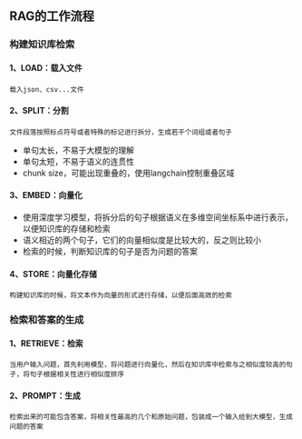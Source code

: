 ## RAG的工作流程

### 构建知识库检索

#### 1、LOAD：载入文件

`载入json、csv...文件`

#### 2、SPLIT：分割

`文件段落按照标点符号或者特殊的标记进行拆分，生成若干个词组或者句子`

- 单句太长，不易于大模型的理解
- 单句太短，不易于语义的连贯性
- chunk size，可能出现重叠的，使用langchain控制重叠区域

#### 3、EMBED：向量化

- 使用深度学习模型，将拆分后的句子根据语义在多维空间坐标系中进行表示，以便知识库的存储和检索
- 语义相近的两个句子，它们的向量相似度是比较大的，反之则比较小
- 检索的时候，判断知识库的句子是否为问题的答案

#### 4、STORE：向量化存储

`构建知识库的时候，将文本作为向量的形式进行存储，以便后面高效的检索`

### 检索和答案的生成

#### 1、RETRIEVE：检索

`当用户输入问题，首先利用模型，将问题进行向量化，然后在知识库中检索与之相似度较高的句子，将句子根据相关性进行相似度排序`

#### 2、PROMPT：生成

`检索出来的可能包含答案，将相关性最高的几个和原始问题，包装成一个输入给到大模型，生成问题的答案`